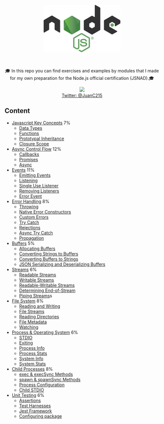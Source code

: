 <p align="center">
  <img src="https://github.com/nodejs/nodejs.dev/raw/master/src/images/nodejslogo.png" width="250" />
  <br /> <br /> <br />
</p>

<p align="center">🎓 In this repo you can find exercises and examples by modules that I made for my own preparation for the Node.js official certification (JSNAD).🎓</p>

<p align="center">
  <a title="MIT License" href="LICENSE.md">
    <img src="https://img.shields.io/github/license/gridsome/gridsome.svg?style=flat-square&label=License&colorB=6cc24a">
  </a>
  <br />
  <a title="Twitter: JuanC215" href="https://twitter.com/JuanC215">
   Twitter: @JuanC215
  </a>
  <br />
</p>

## Content

* [Javascript Key Concepts] 7%
  * [Data Types]
  * [Functions]
  * [Prototypal Inheritance]
  * [Closure Scope]
* [Async Control Flow] 12%
  * [Callbacks]
  * [Promises]
  * [Async]
* [Events] 11%
  * [Emitting Events]
  * [Listening]
  * [Single Use Listener]
  * [Removing Listeners]
  * [Error Event]
* [Error Handling] 8%
  * [Throwing]
  * [Native Error Constructors]
  * [Custom Errors]
  * [Try Catch]
  * [Rejections]
  * [Async Try Catch]
  * [Propagation]
* [Buffers] 5%
  * [Allocating Buffers]
  * [Converting Strings to Buffers]
  * [Converting Buffers to Strings]
  * [JSON Serializing and Deserializing Buffers]
* [Streams] 6%
  * [Readable Streams]
  * [Writable Streams]
  * [Readable-Writable Streams]
  * [Determining End-of-Stream]
  * [Piping Streams]s
* [File System] 8%
  * [Reading and Writing]
  * [File Streams]
  * [Reading Directories]
  * [File Metadata]
  * [Watching]
* [Process & Operating System] 6%
  * [STDIO]
  * [Exiting]
  * [Process Info]
  * [Process Stats]
  * [System Info]
  * [System Stats]
* [Child Processes] 8%
  * [exec & execSync Methods]
  * [spawn & spawnSync Methods]
  * [Process Configuration]
  * [Child STDIO]
* [Unit Testing] 6%
  * [Assertions]
  * [Test Harnesses]
  * [Jest Framework]
  * [Configuring package]



[Javascript Key Concepts]: <http://github.com/jsricarde/jsnad-labs/tree/master/es6>
[Data Types]: <https://github.com/jsricarde/jsnad-labs/tree/master/es6#data-types>
[Functions]: <https://github.com/jsricarde/jsnad-labs/tree/master/es6#functions>
[Prototypal Inheritance]: <https://github.com/jsricarde/jsnad-labs/tree/master/es6#prototypal-inheritance-functional>
[Closure Scope]: <https://github.com/jsricarde/jsnad-labs/tree/master/es6#closure-scope>

[Async Control flow]: <http://github.com/jsricarde/jsnad-labs/tree/master/async>
[Callbacks]: <https://github.com/jsricarde/jsnad-labs/tree/master/async#callbacks>
[Promises]: <https://github.com/jsricarde/jsnad-labs/tree/master/async#promises>
[Async]: <https://github.com/jsricarde/jsnad-labs/tree/master/async#async>

[Events]: <http://github.com/jsricarde/jsnad-labs/tree/master/events>
[Single Use Listener]: <http://github.com/jsricarde/jsnad-labs/tree/master/events#single-use-listener>
[Listening]: <http://github.com/jsricarde/jsnad-labs/tree/master/events#listening>
[Emitting Events]: <http://github.com/jsricarde/jsnad-labs/tree/master/events#emitting-events>
[Removing Listeners]: <http://github.com/jsricarde/jsnad-labs/tree/master/events#removing-listeners>
[Error Event]: <http://github.com/jsricarde/jsnad-labs/tree/master/events#error-event>

[Error Handling]: <http://github.com/jsricarde/jsnad-labs/tree/master/error>
[Throwing]: <http://github.com/jsricarde/jsnad-labs/tree/master/error#throwing>
[Native Error Constructors]: <http://github.com/jsricarde/jsnad-labs/tree/master/error#native-error-constructors>
[Custom Errors]: <http://github.com/jsricarde/jsnad-labs/tree/master/error#custom-errors>
[Rejections]: <http://github.com/jsricarde/jsnad-labs/tree/master/error#rejections>
[Propagation]: <http://github.com/jsricarde/jsnad-labs/tree/master/error#propagation>
[Try Catch]: <http://github.com/jsricarde/jsnad-labs/tree/master/error#try-catch>
[Async Try Catch]: <http://github.com/jsricarde/jsnad-labs/tree/master/error#async-try-catch>

[Buffers]: <http://github.com/jsricarde/jsnad-labs/tree/master/buffers>
[JSON Serializing and Deserializing Buffers]: <http://github.com/jsricarde/jsnad-labs/tree/master/buffers#JSON-Serializing-and-Deserializing-Buffers>
[Converting Strings to Buffers]: <http://github.com/jsricarde/jsnad-labs/tree/master/buffers#Converting-Strings-to-Buffers>
[Allocating Buffers]: <http://github.com/jsricarde/jsnad-labs/tree/master/buffers#Allocating-Buffers>
[Converting Buffers to Strings]: <http://github.com/jsricarde/jsnad-labs/tree/master/buffers#Converting-Buffers-to-Strings>

[Streams]: <http://github.com/jsricarde/jsnad-labs/tree/master/streams>
[Readable Streams]: <http://github.com/jsricarde/jsnad-labs/tree/master/streams#Readable-Streams>
[Writable Streams]: <http://github.com/jsricarde/jsnad-labs/tree/master/streams#Writable-Streams>
[Readable-Writable Streams]: <http://github.com/jsricarde/jsnad-labs/tree/master/streams#Readable-Writable-Streams>
[Determining End-of-Stream]: <http://github.com/jsricarde/jsnad-labs/tree/master/streams#Determining-End-of-Stream>
[Piping Streams]: <http://github.com/jsricarde/jsnad-labs/tree/master/streams#Writable-Piping>

[File System]: <http://github.com/jsricarde/jsnad-labs/tree/master/filesystem>
[Reading and Writing]: <http://github.com/jsricarde/jsnad-labs/tree/master/filesystem#Reading-and-Writing>
[File Streams]: <http://github.com/jsricarde/jsnad-labs/tree/master/filesystem#File-Streams>
[Reading Directories]: <http://github.com/jsricarde/jsnad-labs/tree/master/filesystem#Reading-Directories>
[File Metadata]: <http://github.com/jsricarde/jsnad-labs/tree/master/filesystem#File-Metadata>
[Watching]: <http://github.com/jsricarde/jsnad-labs/tree/master/filesystem#Watching>

[Process & Operating System]: <http://github.com/jsricarde/jsnad-labs/tree/master/process&os>
[STDIO]: <http://github.com/jsricarde/jsnad-labs/tree/master/process&os#STDIO>
[Exiting]: <http://github.com/jsricarde/jsnad-labs/tree/master/process&os#Exiting>
[Process Info]: <http://github.com/jsricarde/jsnad-labs/tree/master/process&os#Process-Info>
[Process Stats]: <http://github.com/jsricarde/jsnad-labs/tree/master/process&os#Process-Stats>
[System Info]: <http://github.com/jsricarde/jsnad-labs/tree/master/process&os#System-Info>
[System Stats]: <http://github.com/jsricarde/jsnad-labs/tree/master/process&os#System-Stats>

[Child Processes]: <http://github.com/jsricarde/jsnad-labs/tree/master/child>
[exec & execSync Methods]: <http://github.com/jsricarde/jsnad-labs/tree/master/child#exec--execSync-Methods>
[spawn & spawnSync Methods]: <http://github.com/jsricarde/jsnad-labs/tree/master/child#spawn--spawnSync-Methods>
[Process Configuration]: <http://github.com/jsricarde/jsnad-labs/tree/master/child#Process-Configuration>
[Child STDIO]: <http://github.com/jsricarde/jsnad-labs/tree/master/child#Child-STDIO>

[Unit Testing]: <http://github.com/jsricarde/jsnad-labs/tree/master/ut>
[Assertions]: <http://github.com/jsricarde/jsnad-labs/tree/master/ut#Assertions>
[Test Harnesses]: <http://github.com/jsricarde/jsnad-labs/tree/master/ut#Test-Harnesses>
[Jest Framework]: <http://github.com/jsricarde/jsnad-labs/tree/master/ut#Jest Framework>
[Configuring package]: <http://github.com/jsricarde/jsnad-labs/tree/master/ut#Configuring package>